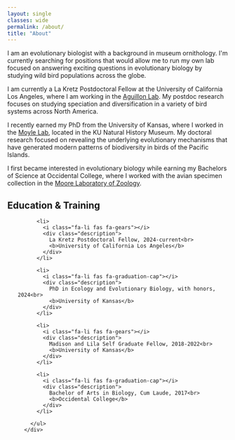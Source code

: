 ```yaml
---
layout: single
classes: wide
permalink: /about/
title: "About"
---
```


I am an evolutionary biologist with a background in museum ornithology. I'm currently searching for positions that would allow me to run my own lab focused on answering exciting questions in evolutionary biology by studying wild bird populations across the globe.

I am currently a La Kretz Postdoctoral Fellow at the University of California Los Angeles, where I am working in the [Aguillon Lab](https://stepfanieaguillon.com/). My postdoc research focuses on studying speciation and diversification in a variety of bird systems across North America.

I recently earned my PhD from the University of Kansas, where I worked in the [Moyle Lab](https://moyle4.wixsite.com/moyle-lab), located in the KU Natural History Museum. My doctoral research focused on revealing the underlying evolutionary mechanisms that have generated modern patterns of biodiversity in birds of the Pacific Islands.

I first became interested in evolutionary biology while earning my Bachelors of Science at Occidental College, where I worked with the avian specimen collection in the [Moore Laboratory of Zoology](https://moorelab.oxy.edu/).

## Education & Training
<div class="col-md-7">
        <ul class="ul-edu fa-ul mb-0">

          <li>
            <i class="fa-li fas fa-gears"></i>
            <div class="description">
              La Kretz Postdoctoral Fellow, 2024-current<br>
              <b>University of California Los Angeles</b>
            </div>
          </li>
          
          <li>
            <i class="fa-li fas fa-graduation-cap"></i>
            <div class="description">
              PhD in Ecology and Evolutionary Biology, with honors, 2024<br>
              <b>University of Kansas</b>
            </div>
          </li>
          
          <li>
            <i class="fa-li fas fa-gears"></i>
            <div class="description">
              Madison and Lila Self Graduate Fellow, 2018-2022<br>
              <b>University of Kansas</b>
            </div>
          </li>

          <li>
            <i class="fa-li fas fa-graduation-cap"></i>
            <div class="description">
              Bachelor of Arts in Biology, Cum Laude, 2017<br>
              <b>Occidental College</b>
            </div>
          </li>
          
        </ul>
      </div>
      
